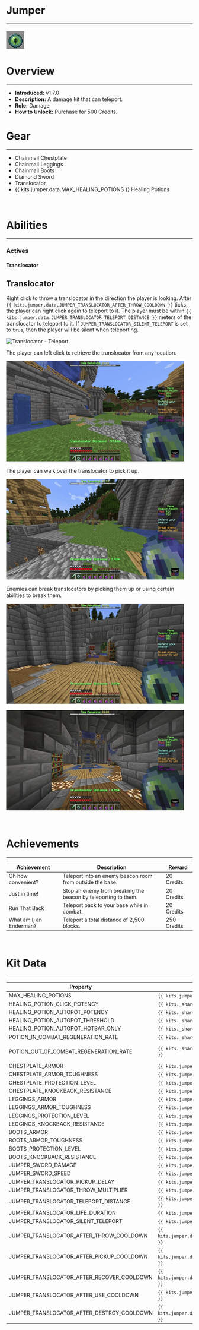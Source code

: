 # Jumper

---

#### ![jumper-icon](../assets/icons/kits/jumper-icon.jpg)

# Overview

---

- **Introduced:** v1.7.0
- **Description:** A damage kit that can teleport.
- **Role:** Damage
- **How to Unlock:** Purchase for 500 Credits.
  <br />

# Gear

---

- Chainmail Chestplate
- Chainmail Leggings
- Chainmail Boots
- Diamond Sword
- Translocator
- {{ kits.jumper.data.MAX_HEALING_POTIONS }} Healing Potions

<br />

# Abilities

---

### Actives

<!-- tabs:start -->

#### **Translocator**

## Translocator

Right click to throw a translocator in the direction the player is looking. After `{{ kits.jumper.data.JUMPER_TRANSLOCATOR_AFTER_THROW_COOLDOWN }}` ticks, the player can right click again to teleport to it. The player must be within `{{ kits.jumper.data.JUMPER_TRANSLOCATOR_TELEPORT_DISTANCE }}` meters of the translocator to teleport to it. If `JUMPER_TRANSLOCATOR_SILENT_TELEPORT` is set to `true`, then the player will be silent when teleporting.

![Translocator - Teleport](../assets/kits/jumper/Jumper%20-%20Translocator%20Teleport.gif)

The player can left click to retrieve the translocator from any location.

![Translocator - Recover (Left Click)](../assets/kits/jumper/Jumper%20-%20Translocator%20Recover%20Remotely.gif)

The player can walk over the translocator to pick it up.

![Translocator - Recover (Pickup)](../assets/kits/jumper/Jumper%20-%20Translocator%20Recover%20Pickup.gif)

Enemies can break translocators by picking them up or using certain abilities to break them.

![Translocator - Detroy (Pickup)](../assets/kits/jumper/Jumper%20-%20Translocator%20Destroyed%20Pickup.gif)

![Translocator - Destroy (Ability Damage)](../assets/kits/jumper/Jumper%20-%20Translocator%20Destroyed%20Damage.gif)

<!-- tabs:end -->
<br />

# Achievements

---

<!-- prettier-ignore -->
| Achievement | Description | Reward |
| ----------- | ----------- | ------ |
| Oh how convenient? | Teleport into an enemy beacon room from outside the base. | 20 Credits |
| Just in time! | Stop an enemy from breaking the beacon by teleporting to them. | 20 Credits |
| Run That Back | Teleport back to your base while in combat. | 20 Credits  |
| What am I, an Enderman? | Teleport a total distance of 2,500 blocks. | 250 Credits |

<br />

# Kit Data

---

<!-- prettier-ignore -->
| Property | Value | Description |
|----------|-------|-------------|
| MAX_HEALING_POTIONS | `{{ kits.jumper.data.MAX_HEALING_POTIONS }}` | {{ kitDataSharedDescriptions.MAX_HEALING_POTIONS }} |
| HEALING_POTION_CLICK_POTENCY | `{{ kits._shared.data.HEALING_POTION_CLICK_POTENCY }}` | {{ kitDataSharedDescriptions.HEALING_POTION_CLICK_POTENCY }} |
| HEALING_POTION_AUTOPOT_POTENCY | `{{ kits._shared.data.HEALING_POTION_AUTOPOT_POTENCY }}` | {{ kitDataSharedDescriptions.HEALING_POTION_AUTOPOT_POTENCY }} |
| HEALING_POTION_AUTOPOT_THRESHOLD | `{{ kits._shared.data.HEALING_POTION_AUTOPOT_THRESHOLD }}` | {{ kitDataSharedDescriptions.HEALING_POTION_AUTOPOT_THRESHOLD }} |
| HEALING_POTION_AUTOPOT_HOTBAR_ONLY | `{{ kits._shared.data.HEALING_POTION_AUTOPOT_HOTBAR_ONLY }}` | {{ kitDataSharedDescriptions.HEALING_POTION_AUTOPOT_HOTBAR_ONLY }} |
| POTION_IN_COMBAT_REGENERATION_RATE | `{{ kits._shared.data.POTION_IN_COMBAT_REGENERATION_RATE }}` | {{ kitDataSharedDescriptions.POTION_IN_COMBAT_REGENERATION_RATE }} |
| POTION_OUT_OF_COMBAT_REGENERATION_RATE | `{{ kits._shared.data.POTION_OUT_OF_COMBAT_REGENERATION_RATE }}` | {{ kitDataSharedDescriptions.POTION_OUT_OF_COMBAT_REGENERATION_RATE }} |
| CHESTPLATE_ARMOR | `{{ kits.jumper.data.CHESTPLATE_ARMOR }}` | {{ kitDataSharedDescriptions.CHESTPLATE_ARMOR }} |
| CHESTPLATE_ARMOR_TOUGHNESS | `{{ kits.jumper.data.CHESTPLATE_ARMOR_TOUGHNESS }}` | {{ kitDataSharedDescriptions.CHESTPLATE_ARMOR_TOUGHNESS }} |
| CHESTPLATE_PROTECTION_LEVEL | `{{ kits.jumper.data.CHESTPLATE_PROTECTION_LEVEL }}` | {{ kitDataSharedDescriptions.CHESTPLATE_PROTECTION_LEVEL }} |
| CHESTPLATE_KNOCKBACK_RESISTANCE | `{{ kits.jumper.data.CHESTPLATE_KNOCKBACK_RESISTANCE }}` | {{ kitDataSharedDescriptions.CHESTPLATE_KNOCKBACK_RESISTANCE }} |
| LEGGINGS_ARMOR | `{{ kits.jumper.data.LEGGINGS_ARMOR }}` | {{ kitDataSharedDescriptions.LEGGINGS_ARMOR }} |
| LEGGINGS_ARMOR_TOUGHNESS | `{{ kits.jumper.data.LEGGINGS_ARMOR_TOUGHNESS }}` | {{ kitDataSharedDescriptions.LEGGINGS_ARMOR_TOUGHNESS }} |
| LEGGINGS_PROTECTION_LEVEL | `{{ kits.jumper.data.LEGGINGS_PROTECTION_LEVEL }}` | {{ kitDataSharedDescriptions.LEGGINGS_PROTECTION_LEVEL }} |
| LEGGINGS_KNOCKBACK_RESISTANCE | `{{ kits.jumper.data.LEGGINGS_KNOCKBACK_RESISTANCE }}` | {{ kitDataSharedDescriptions.LEGGINGS_KNOCKBACK_RESISTANCE }} |
| BOOTS_ARMOR | `{{ kits.jumper.data.BOOTS_ARMOR }}` | {{ kitDataSharedDescriptions.BOOTS_ARMOR }} |
| BOOTS_ARMOR_TOUGHNESS | `{{ kits.jumper.data.BOOTS_ARMOR_TOUGHNESS }}` | {{ kitDataSharedDescriptions.BOOTS_ARMOR_TOUGHNESS }} |
| BOOTS_PROTECTION_LEVEL | `{{ kits.jumper.data.BOOTS_PROTECTION_LEVEL }}` | {{ kitDataSharedDescriptions.BOOTS_PROTECTION_LEVEL }} |
| BOOTS_KNOCKBACK_RESISTANCE | `{{ kits.jumper.data.BOOTS_KNOCKBACK_RESISTANCE }}` | {{ kitDataSharedDescriptions.BOOTS_KNOCKBACK_RESISTANCE }} |
| JUMPER_SWORD_DAMAGE | `{{ kits.jumper.data.JUMPER_SWORD_DAMAGE }}` | The base damage of the swrod. |
| JUMPER_SWORD_SPEED | `{{ kits.jumper.data.JUMPER_SWORD_SPEED }}` | The base speed of the sword. |
| JUMPER_TRANSLOCATOR_PICKUP_DELAY | `{{ kits.jumper.data.JUMPER_TRANSLOCATOR_PICKUP_DELAY }}` | The delay, in ticks, for picking up the translocator. |
| JUMPER_TRANSLOCATOR_THROW_MULTIPLIER | `{{ kits.jumper.data.JUMPER_TRANSLOCATOR_THROW_MULTIPLIER }}` | The multiplier when throwing the translocator. |
| JUMPER_TRANSLOCATOR_TELEPORT_DISTANCE | `{{ kits.jumper.data.JUMPER_TRANSLOCATOR_TELEPORT_DISTANCE }}` | The maximum distance that the player is able to teleport to the translocator from. |
| JUMPER_TRANSLOCATOR_LIFE_DURATION | `{{ kits.jumper.data.JUMPER_TRANSLOCATOR_LIFE_DURATION }}` | Determines how long, in ticks, the translocator item will live. |
| JUMPER_TRANSLOCATOR_SILENT_TELEPORT | `{{ kits.jumper.data.JUMPER_TRANSLOCATOR_SILENT_TELEPORT }}` | Determines if player will be silent when teleporting to their translocator. |
| JUMPER_TRANSLOCATOR_AFTER_THROW_COOLDOWN | `{{ kits.jumper.data.JUMPER_TRANSLOCATOR_AFTER_THROW_COOLDOWN }}` | The cooldown, in ticks, after throwing the translocator. |
| JUMPER_TRANSLOCATOR_AFTER_PICKUP_COOLDOWN | `{{ kits.jumper.data.JUMPER_TRANSLOCATOR_AFTER_PICKUP_COOLDOWN }}` | The cooldown, in ticks, after the player picks up the translocator. |
| JUMPER_TRANSLOCATOR_AFTER_RECOVER_COOLDOWN | `{{ kits.jumper.data.JUMPER_TRANSLOCATOR_AFTER_RECOVER_COOLDOWN }}` | The cooldown, in ticks, after the player recovers their translocator. |
| JUMPER_TRANSLOCATOR_AFTER_USE_COOLDOWN | `{{ kits.jumper.data.JUMPER_TRANSLOCATOR_AFTER_USE_COOLDOWN }}` | The cooldown, in ticks, after the player teleports to their translocator. |
| JUMPER_TRANSLOCATOR_AFTER_DESTROY_COOLDOWN | `{{ kits.jumper.data.JUMPER_TRANSLOCATOR_AFTER_DESTROY_COOLDOWN }}` | The cooldown, in ticks, after an enemy picks up or destroys the player's translocator. |
